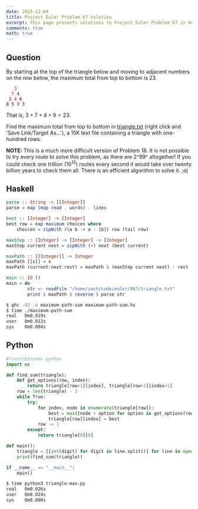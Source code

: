 ```yaml
---
date: 2015-12-04
title: Project Euler Problem 67 Solution
excerpt: This page presents solutions to Project Euler Problem 67 in Haskell and Python.
comments: true
math: true
---
```



## Question

By starting at the top of the triangle below and moving to adjacent
numbers on the row below, the maximum total from top to bottom is 23.

<pre><code>   <span style="color:#FF0000;">3</span>
  <span style="color:#FF0000;">7</span> 4
 2 <span style="color:#FF0000;">4</span> 6
8 5 <span style="color:#FF0000;">9</span> 3
</code></pre>

That is, $3 + 7 + 4 + 9 = 23$.

Find the maximum total from top to bottom in [triangle.txt][] (right
click and 'Save Link/Target As...'), a 15K text file containing a
triangle with one-hundred rows.

**NOTE:** This is a much more difficult version of Problem 18. It is not
possible to try every route to solve this problem, as there are 2^99^
altogether! If you could check one trillion ($10^{12}$) routes every
second it would take over twenty billion years to check them all. There
is an efficient algorithm to solve it. ;o)

  [triangle.txt]: http://projecteuler.net/project/triangle.txt






## Haskell

```haskell
parse :: String -> [[Integer]]
parse = map (map read . words) . lines

best :: [Integer] -> [Integer]
best row = map maximum choices where
    choices = zipWith (\a b -> a : [b]) row (tail row)

maxStep :: [Integer] -> [Integer] -> [Integer]
maxStep current next = zipWith (+) next (best current)

maxPath :: [[Integer]] -> Integer
maxPath [[x]] = x
maxPath (current:next:rest) = maxPath $ (maxStep current next) : rest

main :: IO ()
main = do
        str <- readFile "/home/zach/code/euler/067/triangle.txt"
        print $ maxPath $ reverse $ parse str

```


```bash
$ ghc -O2 -o maximum-path-sum maximum-path-sum.hs
$ time ./maximum-path-sum
real   0m0.019s
user   0m0.012s
sys    0m0.004s
```



## Python

```python
#!/usr/bin/env python
import os

def find_sum(triangle):
    def get_options(row, index):
        return triangle[row+1][index], triangle[row+1][index+1]
    row = len(triangle) - 2
    while True:
        try:
            for index, node in enumerate(triangle[row]):
                best = max([node + option for option in get_options(row, index)])
                triangle[row][index] = best
            row -= 1
        except:
            return triangle[0][0]

def main():
    triangle = [[int(digit) for digit in line.split()] for line in open(os.path.join(os.path.dirname(__file__), 'triangle.txt')).readlines()]
    print(find_sum(triangle))

if __name__ == "__main__":
    main()
```


```bash
$ time python3 triangle-max.py
real   0m0.026s
user   0m0.024s
sys    0m0.000s
```


